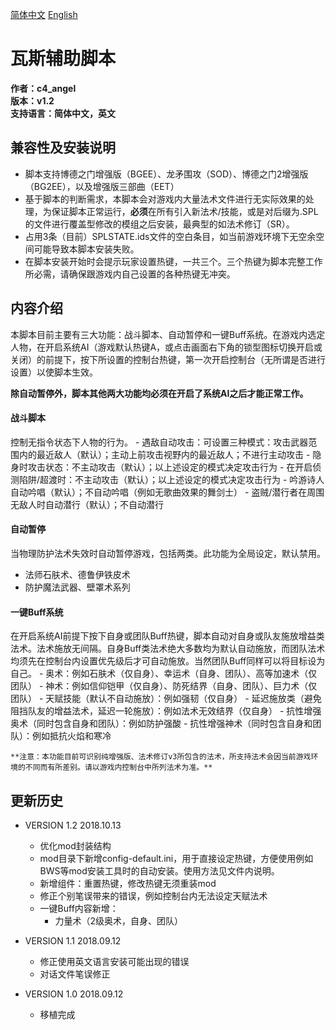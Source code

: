 [简体中文](https://github.com/Sebastian-c4/Game_Assistant_Scripts) [English](README-EN.md)

# 瓦斯辅助脚本

**作者：c4_angel**  
**版本：v1.2**  
**支持语言：简体中文，英文**

## 兼容性及安装说明
- 脚本支持博德之门增强版（BGEE）、龙矛围攻（SOD）、博德之门2增强版（BG2EE），以及增强版三部曲（EET）
- 基于脚本的判断需求，本脚本会对游戏内大量法术文件进行无实际效果的处理，为保证脚本正常运行，**必须**在所有引入新法术/技能，或是对后缀为.SPL的文件进行覆盖型修改的模组之后安装，最典型的如法术修订（SR）。
- 占用3条（目前）SPLSTATE.ids文件的空白条目，如当前游戏环境下无空余空间可能导致本脚本安装失败。
- 在脚本安装开始时会提示玩家设置热键，一共三个。三个热键为脚本完整工作所必需，请确保跟游戏内自己设置的各种热键无冲突。

## 内容介绍
本脚本目前主要有三大功能：战斗脚本、自动暂停和一键Buff系统。在游戏内选定人物，在开启系统AI（游戏默认热键A，或点击画面右下角的锁型图标切换开启或关闭）的前提下，按下所设置的控制台热键，第一次开启控制台（无所谓是否进行设置）以使脚本生效。

**除自动暂停外，脚本其他两大功能均必须在开启了系统AI之后才能正常工作。**

#### 战斗脚本
控制无指令状态下人物的行为。
	- 遇敌自动攻击：可设置三种模式：攻击武器范围内的最近敌人（默认）；主动上前攻击视野内的最近敌人；不进行主动攻击
	- 隐身时攻击状态：不主动攻击（默认）；以上述设定的模式决定攻击行为
	- 在开启侦测陷阱/超渡时：不主动攻击（默认）；以上述设定的模式决定攻击行为
	- 吟游诗人自动吟唱（默认）；不自动吟唱（例如无歌曲效果的舞剑士）
	- 盗贼/潜行者在周围无敌人时自动潜行（默认）；不自动潜行

#### 自动暂停
当物理防护法术失效时自动暂停游戏，包括两类。此功能为全局设定，默认禁用。
- 法师石肤术、德鲁伊铁皮术
- 防护魔法武器、壁罩术系列
	
#### 一键Buff系统
在开启系统AI前提下按下自身或团队Buff热键，脚本自动对自身或队友施放增益类法术。法术施放无间隔。自身Buff类法术绝大多数均为默认自动施放，而团队法术均须先在控制台内设置优先级后才可自动施放。当然团队Buff同样可以将目标设为自己。
	- 奥术：例如石肤术（仅自身）、幸运术（自身、团队）、高等加速术（仅团队）
	- 神术：例如信仰铠甲（仅自身）、防死结界（自身、团队）、巨力术（仅团队）
	- 天赋技能（默认不自动施放）：例如强韧（仅自身）
	- 延迟施放类（避免阻挡队友的增益法术，延迟一轮施放）：例如法术无效结界（仅自身）
	- 抗性增强奥术（同时包含自身和团队）：例如防护强酸
	- 抗性增强神术（同时包含自身和团队）：例如抵抗火焰和寒冷
	
	**注意：本功能目前可识别纯增强版、法术修订v3所包含的法术，所支持法术会因当前游戏环境的不同而有所差别。请以游戏内控制台中所列法术为准。**


## 更新历史

- VERSION 1.2 2018.10.13
	- 优化mod封装结构
	- mod目录下新增config-default.ini，用于直接设定热键，方便使用例如BWS等mod安装工具时的自动安装。使用方法见文件内说明。
	- 新增组件：重置热键，修改热键无须重装mod
	- 修正个别笔误带来的错误，例如控制台内无法设定天赋法术
	- 一键Buff内容新增：
		- 力量术（2级奥术，自身、团队）
	
- VERSION 1.1 2018.09.12 
	- 修正使用英文语言安装可能出现的错误
	- 对话文件笔误修正
	
- VERSION 1.0 2018.09.12
	- 移植完成
